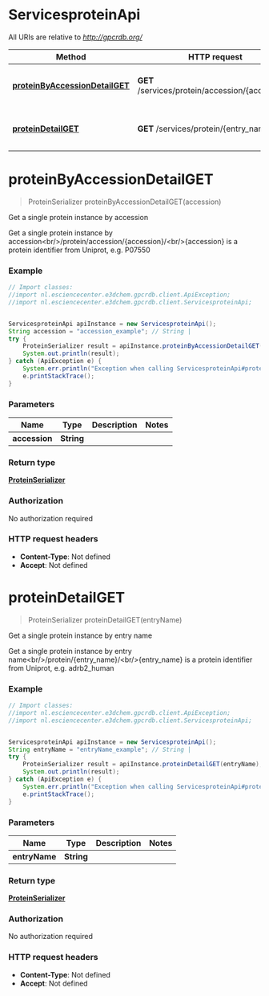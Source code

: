 # ServicesproteinApi

All URIs are relative to *http://gpcrdb.org/*

Method | HTTP request | Description
------------- | ------------- | -------------
[**proteinByAccessionDetailGET**](ServicesproteinApi.md#proteinByAccessionDetailGET) | **GET** /services/protein/accession/{accession}/ | Get a single protein instance by accession
[**proteinDetailGET**](ServicesproteinApi.md#proteinDetailGET) | **GET** /services/protein/{entry_name}/ | Get a single protein instance by entry name


<a name="proteinByAccessionDetailGET"></a>
# **proteinByAccessionDetailGET**
> ProteinSerializer proteinByAccessionDetailGET(accession)

Get a single protein instance by accession

Get a single protein instance by accession&lt;br/&gt;/protein/accession/{accession}/&lt;br/&gt;{accession} is a protein identifier from Uniprot, e.g. P07550

### Example
```java
// Import classes:
//import nl.esciencecenter.e3dchem.gpcrdb.client.ApiException;
//import nl.esciencecenter.e3dchem.gpcrdb.client.ServicesproteinApi;


ServicesproteinApi apiInstance = new ServicesproteinApi();
String accession = "accession_example"; // String | 
try {
    ProteinSerializer result = apiInstance.proteinByAccessionDetailGET(accession);
    System.out.println(result);
} catch (ApiException e) {
    System.err.println("Exception when calling ServicesproteinApi#proteinByAccessionDetailGET");
    e.printStackTrace();
}
```

### Parameters

Name | Type | Description  | Notes
------------- | ------------- | ------------- | -------------
 **accession** | **String**|  |

### Return type

[**ProteinSerializer**](ProteinSerializer.md)

### Authorization

No authorization required

### HTTP request headers

 - **Content-Type**: Not defined
 - **Accept**: Not defined

<a name="proteinDetailGET"></a>
# **proteinDetailGET**
> ProteinSerializer proteinDetailGET(entryName)

Get a single protein instance by entry name

Get a single protein instance by entry name&lt;br/&gt;/protein/{entry_name}/&lt;br/&gt;{entry_name} is a protein identifier from Uniprot, e.g. adrb2_human

### Example
```java
// Import classes:
//import nl.esciencecenter.e3dchem.gpcrdb.client.ApiException;
//import nl.esciencecenter.e3dchem.gpcrdb.client.ServicesproteinApi;


ServicesproteinApi apiInstance = new ServicesproteinApi();
String entryName = "entryName_example"; // String | 
try {
    ProteinSerializer result = apiInstance.proteinDetailGET(entryName);
    System.out.println(result);
} catch (ApiException e) {
    System.err.println("Exception when calling ServicesproteinApi#proteinDetailGET");
    e.printStackTrace();
}
```

### Parameters

Name | Type | Description  | Notes
------------- | ------------- | ------------- | -------------
 **entryName** | **String**|  |

### Return type

[**ProteinSerializer**](ProteinSerializer.md)

### Authorization

No authorization required

### HTTP request headers

 - **Content-Type**: Not defined
 - **Accept**: Not defined

